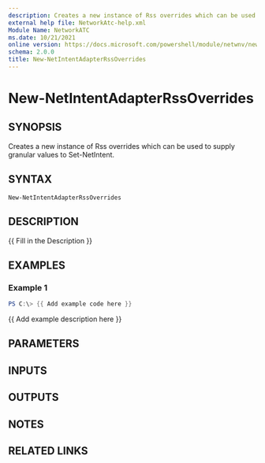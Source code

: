 ```yaml
---
description: Creates a new instance of Rss overrides which can be used to supply granular values to Set-NetIntent.
external help file: NetworkAtc-help.xml
Module Name: NetworkATC
ms.date: 10/21/2021
online version: https://docs.microsoft.com/powershell/module/netwnv/new-netintentadapterrssoverrides?view=windowsserver2022-ps&wt.mc_id=ps-gethelp
schema: 2.0.0
title: New-NetIntentAdapterRssOverrides
---
```


# New-NetIntentAdapterRssOverrides

## SYNOPSIS
Creates a new instance of Rss overrides which can be used to supply granular values to
Set-NetIntent.

## SYNTAX

```
New-NetIntentAdapterRssOverrides
```

## DESCRIPTION
{{ Fill in the Description }}

## EXAMPLES

### Example 1
```powershell
PS C:\> {{ Add example code here }}
```

{{ Add example description here }}

## PARAMETERS

## INPUTS

## OUTPUTS

## NOTES

## RELATED LINKS
